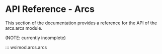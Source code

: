 # API Reference - Arcs

This section of the documentation provides a reference for the API of the  arcs.arcs module.

(NOTE: currently incomplete)

::: wsimod.arcs.arcs